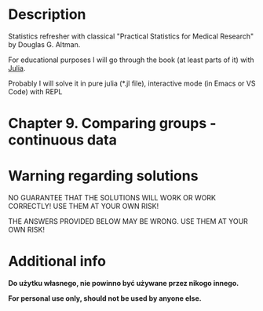 # Description

Statistics refresher with classical "Practical Statistics for Medical Research" by Douglas G. Altman.

For educational purposes I will go through the book (at least parts of it) with [Julia](https://julialang.org/).

Probably I will solve it in pure julia (*.jl file), interactive mode (in Emacs or VS Code) with REPL

# Chapter 9. Comparing groups - continuous data

# Warning regarding solutions

NO GUARANTEE THAT THE SOLUTIONS WILL WORK OR WORK CORRECTLY! USE THEM AT YOUR OWN RISK!

THE ANSWERS PROVIDED BELOW MAY BE WRONG. USE THEM AT YOUR OWN RISK!

# Additional info

**Do użytku własnego, nie powinno być używane przez nikogo innego.**

**For personal use only, should not be used by anyone else.**
